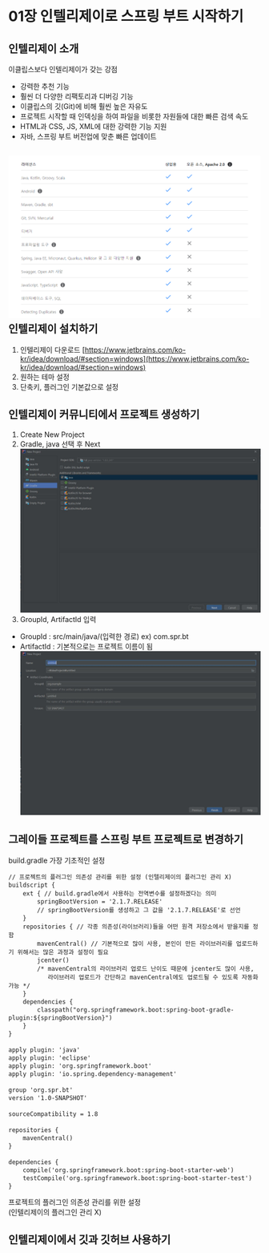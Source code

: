 01장 인텔리제이로 스프링 부트 시작하기
================================

인텔리제이 소개
---------------

이클립스보다 인텔리제이가 갖는 강점
- 강력한 추천 기능
- 훨씬 더 다양한 리팩토리과 디버깅 기능
- 이클립스의 깃(Git)에 비해 훨씬 높은 자유도
- 프로젝트 시작할 때 인덱싱을 하여 파일을 비롯한 자원들에 대한 빠른 검색 속도
- HTML과 CSS, JS, XML에 대한 강력한 기능 지원
- 자바, 스프링 부트 버전업에 맞춘 빠른 업데이트

![인텔리제이 유료, 무료 차이](../images/intelij.jpg)
인텔리제이 설치하기
----------------
1. 인텔리제이 다운로드 [https://www.jetbrains.com/ko-kr/idea/download/#section=windows](https://www.jetbrains.com/ko-kr/idea/download/#section=windows)
2. 원하는 테마 설정
3. 단축키, 플러그인 기본값으로 설정

인텔리제이 커뮤니티에서 프로젝트 생성하기
----------------------------------
1. Create New Project
2. Gradle, java 선택 후 Next
![프로젝트생성 01](../images/newProject-01.jpg)
3. GroupId, ArtifactId 입력
  - GroupId : src/main/java/(입력한 경로) ex) com.spr.bt
  - ArtifactId : 기본적으로는 프로젝트 이름이 됨
![프로젝트생성 02](../images/newProject-02.jpg)

그레이들 프로젝트를 스프링 부트 프로젝트로 변경하기
------------------------------------------
build.gradle 가장 기초적인 설정
```
// 프로젝트의 플러그인 의존성 관리를 위한 설정 (인텔리제이의 플러그인 관리 X)
buildscript {
    ext { // build.gradle에서 사용하는 전역변수를 설정하겠다는 의미
        springBootVersion = '2.1.7.RELEASE'
        // springBootVersion를 생성하고 그 값을 '2.1.7.RELEASE'로 선언  
    }
    repositories { // 각종 의존성(라이브러리)들을 어떤 원격 저장소에서 받을지를 정함
        mavenCentral() // 기본적으로 많이 사용, 본인이 만든 라이브러리를 업로드하기 위해서는 많은 과정과 설정이 필요
        jcenter()
        /* mavenCentral의 라이브러리 업로드 난이도 때문에 jcenter도 많이 사용,
           라이브러리 업로드가 간단하고 mavenCentral에도 업로드될 수 있도록 자동화 가능 */
    }
    dependencies {
        classpath("org.springframework.boot:spring-boot-gradle-plugin:${springBootVersion}")
    }
}

apply plugin: 'java'
apply plugin: 'eclipse'
apply plugin: 'org.springframework.boot'
apply plugin: 'io.spring.dependency-management'

group 'org.spr.bt'
version '1.0-SNAPSHOT'

sourceCompatibility = 1.8

repositories {
    mavenCentral()
}

dependencies {
    compile('org.springframework.boot:spring-boot-starter-web')
    testCompile('org.springframework.boot:spring-boot-starter-test')
}
```
프로젝트의 플러그인 의존성 관리를 위한 설정<br>
(인텔리제이의 플러그인 관리 X)

인텔리제이에서 깃과 깃허브 사용하기
-----------------------------